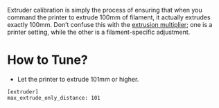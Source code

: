 
Extruder calibration is simply the process of ensuring that when you command the printer to extrude 100mm of filament, it actually extrudes exactly 100mm. Don’t confuse this with the [extrusion multiplier](asd); one is a printer setting, while the other is a filament-specific adjustment.

# How to Tune?
- Let the printer to extrude 101mm or higher.
```properties title="printer.cfg"
[extruder]  
max_extrude_only_distance: 101
``` 